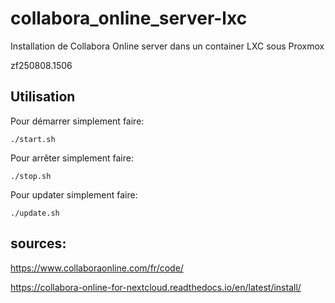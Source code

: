 # collabora_online_server-lxc
Installation de Collabora Online server dans un container LXC sous Proxmox

zf250808.1506


## Utilisation
Pour démarrer simplement faire:
```
./start.sh
```

Pour arrêter simplement faire:
```
./stop.sh
```

Pour updater simplement faire:
```
./update.sh
```



## sources:

https://www.collaboraonline.com/fr/code/

https://collabora-online-for-nextcloud.readthedocs.io/en/latest/install/
